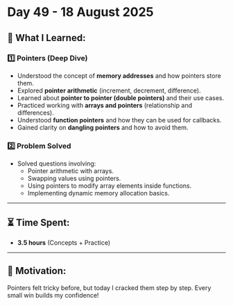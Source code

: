# Day 49 - 18 August 2025

## 🧠 What I Learned:

### 1️⃣ Pointers (Deep Dive)
- Understood the concept of **memory addresses** and how pointers store them.
- Explored **pointer arithmetic** (increment, decrement, difference).
- Learned about **pointer to pointer (double pointers)** and their use cases.
- Practiced working with **arrays and pointers** (relationship and differences).
- Understood **function pointers** and how they can be used for callbacks.
- Gained clarity on **dangling pointers** and how to avoid them.

### 2️⃣ Problem Solved
- Solved questions involving:
  - Pointer arithmetic with arrays.
  - Swapping values using pointers.
  - Using pointers to modify array elements inside functions.
  - Implementing dynamic memory allocation basics.

---

## ⏳ Time Spent:
- **3.5 hours** (Concepts + Practice)

---

## 🚀 Motivation:
Pointers felt tricky before, but today I cracked them step by step. Every small win builds my confidence!
